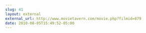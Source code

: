 ```yaml
---
slug: 41
layout: external
external_url: http://www.movietavern.com/movie.php?filmid=879
date: 2010-08-05T15:49:52-05:00
---
```

